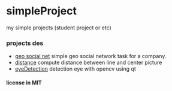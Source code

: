 # simpleProject
my simple projects (student project or etc)
### projects des
* [geo social net](https://github.com/vahidtwo/simpleProject/tree/master/simple_geo_social_network)
simple geo social network task for a company.
* [distance](https://github.com/vahidtwo/simpleProject/tree/master/distance) compute distance between line and center picture
* [eyeDetection](https://github.com/vahidtwo/simpleProject/tree/master/eyeGazeDetection) detection eye with opencv using qt
#### license in MIT
